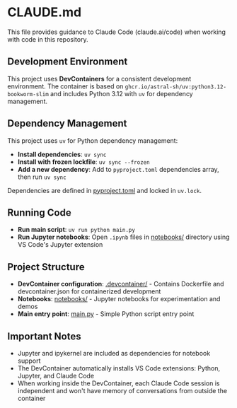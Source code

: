 # CLAUDE.md

This file provides guidance to Claude Code (claude.ai/code) when working with code in this repository.

## Development Environment

This project uses **DevContainers** for a consistent development environment. The container is based on `ghcr.io/astral-sh/uv:python3.12-bookworm-slim` and includes Python 3.12 with `uv` for dependency management.

## Dependency Management

This project uses `uv` for Python dependency management:

- **Install dependencies**: `uv sync`
- **Install with frozen lockfile**: `uv sync --frozen`
- **Add a new dependency**: Add to `pyproject.toml` dependencies array, then run `uv sync`

Dependencies are defined in [pyproject.toml](pyproject.toml) and locked in `uv.lock`.

## Running Code

- **Run main script**: `uv run python main.py`
- **Run Jupyter notebooks**: Open `.ipynb` files in [notebooks/](notebooks/) directory using VS Code's Jupyter extension

## Project Structure

- **DevContainer configuration**: [.devcontainer/](.devcontainer/) - Contains Dockerfile and devcontainer.json for containerized development
- **Notebooks**: [notebooks/](notebooks/) - Jupyter notebooks for experimentation and demos
- **Main entry point**: [main.py](main.py) - Simple Python script entry point

## Important Notes

- Jupyter and ipykernel are included as dependencies for notebook support
- The DevContainer automatically installs VS Code extensions: Python, Jupyter, and Claude Code
- When working inside the DevContainer, each Claude Code session is independent and won't have memory of conversations from outside the container
